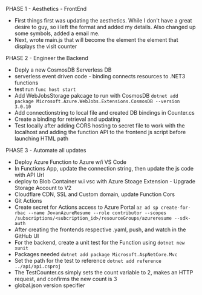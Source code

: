PHASE 1 - Aesthetics - FrontEnd
- First things first was updating the aesthetics.
  While I don't have a great desire to  guy, so i left the format and added my
  details. Also changed up some symbols, added a email me.
- Next, wrote main.js that will become the element the element that displays the visit counter

PHASE 2 - Engineer the Backend
- Deply a new CosmosDB Serverless DB
- serverless event driven code - binding connects resources to .NET3 functions
- test run
```func host start```
- Add WebJobsStorage pakcage to run with CosmosDB
```dotnet add package Microsoft.Azure.WebJobs.Extensions.CosmosDB --version 3.0.10```
- Add connectionstring to local file and created DB bindings in Counter.cs
- Create a binding for retrieval and updating
- Test locally after adding CORS hosting to secret file to work with the localhost and adding the function API to the frontend js script before launching HTML path

PHASE 3 - Automate all updates
- Deploy Azure Function to Azure w/i VS Code
- In Functions App, update the connection string, then update the js code with API Url
- deploy to Blob Container w.i vsc with Azure Stoage Extension - Upgrade Storage Account to V2
- Cloudflare CDN, SSL and Custom domain, update Function Cors
- Git Actions
- Create secret for Actions access to Azure Portal
```az ad sp create-for-rbac --name JovanAzureResume --role contributor --scopes /subscriptions/<subcription_id>/resourceGroups/azureresume --sdk-auth```
- After creating the frontends respective .yaml, push, and watch in the GitHub UI
- For the backend, create a unit test for the Function using ```dotnet new xunit``` 
- Packages needed ```dotnet add package Microsoft.AspNetCore.Mvc```
- Set the path for the test to reference ```dotnet add reference ../api/api.csproj```
- The TestCounter.cs simply sets the count variable to 2, makes an HTTP request, and confirms the new count is 3
- global.json version specifier